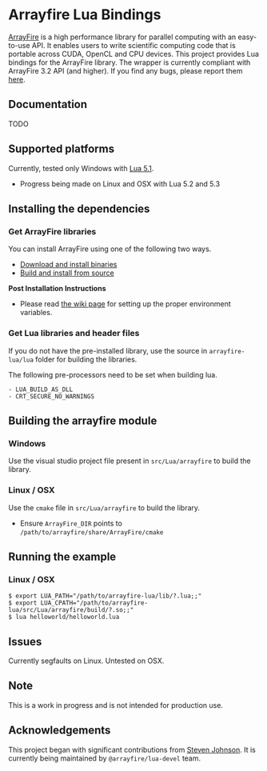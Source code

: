 # Arrayfire Lua Bindings

[ArrayFire](https://github.com/arrayfire/arrayfire) is a high performance library for parallel computing with an easy-to-use API. It enables users to write scientific computing code that is portable across CUDA, OpenCL and CPU devices. This project provides Lua bindings for the ArrayFire library. The wrapper is currently compliant with ArrayFire 3.2 API (and higher).  If you find any bugs, please report them [here](https://github.com/arrayfire/arrayfire-lua/issues).

## Documentation

TODO

## Supported platforms

Currently, tested only Windows with [Lua 5.1](http://www.lua.org/ftp/lua-5.1.5.tar.gz).

- Progress being made on Linux and OSX with Lua 5.2 and 5.3

## Installing the dependencies

### Get ArrayFire libraries

You can install ArrayFire using one of the following two ways.

- [Download and install binaries](https://arrayfire.com/download)
- [Build and install from source](https://github.com/arrayfire/arrayfire)

**Post Installation Instructions**

- Please read [the wiki page](https://github.com/arrayfire/arrayfire-lua/wiki) for setting up the proper environment variables.

### Get Lua libraries and header files

If you do not have the pre-installed library, use the source in `arrayfire-lua/lua` folder for building the libraries.

The following pre-processors need to be set when building lua.

    - LUA_BUILD_AS_DLL
    - CRT_SECURE_NO_WARNINGS

## Building the arrayfire module

### Windows

Use the visual studio project file present in `src/Lua/arrayfire` to build the library.

### Linux / OSX

Use the `cmake` file in `src/Lua/arrayfire` to build the library.

- Ensure `ArrayFire_DIR` points to `/path/to/arrayfire/share/ArrayFire/cmake`

## Running the example

### Linux / OSX

    $ export LUA_PATH="/path/to/arrayfire-lua/lib/?.lua;;"
    $ export LUA_CPATH="/path/to/arrayfire-lua/src/Lua/arrayfire/build/?.so;;"
    $ lua helloworld/helloworld.lua

## Issues

Currently segfaults on Linux. Untested on OSX.

## Note

This is a work in progress and is not intended for production use.

## Acknowledgements

This project began with significant contributions from [Steven Johnson](https://github.com/ggcrunchy). It is currently being maintained by `@arrayfire/lua-devel` team.
